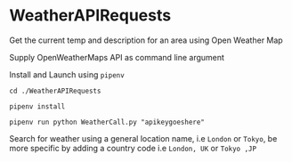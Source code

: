 # WeatherAPIRequests
Get the current temp and description for an area using Open Weather Map

Supply OpenWeatherMaps API as command line argument

Install and Launch using ```pipenv```

`cd ./WeatherAPIRequests`

`pipenv install`

`pipenv run python WeatherCall.py "apikeygoeshere"`

Search for weather using a general location name, i.e ```London``` or ```Tokyo```, be more specific by adding a country code i.e ```London, UK``` or ```Tokyo ,JP```
